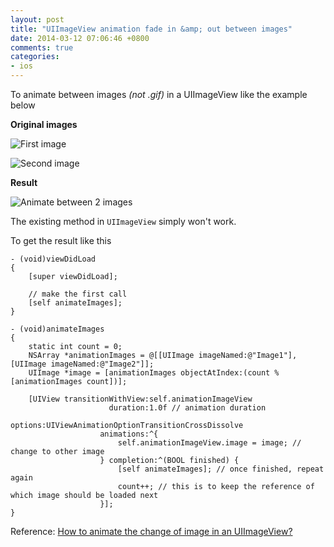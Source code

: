 ```yaml
---
layout: post
title: "UIImageView animation fade in &amp; out between images"
date: 2014-03-12 07:06:46 +0800
comments: true
categories: 
- ios
---
```


To animate between images _(not .gif)_ in a UIImageView like the example below

**Original images**

![First image](http://jslim89.github.com/images/posts/2014-03-12-uiimageview-animation-fade-in-and-out-between-images/Image1.png)

![Second image](http://jslim89.github.com/images/posts/2014-03-12-uiimageview-animation-fade-in-and-out-between-images/Image2.png)

**Result**

![Animate between 2 images](http://jslim89.github.com/images/posts/2014-03-12-uiimageview-animation-fade-in-and-out-between-images/animation.gif)

The existing method in `UIImageView` simply won't work.

To get the result like this

```obj-c MyViewController.m
- (void)viewDidLoad
{
    [super viewDidLoad];

    // make the first call
    [self animateImages];
}

- (void)animateImages
{
    static int count = 0;
    NSArray *animationImages = @[[UIImage imageNamed:@"Image1"], [UIImage imageNamed:@"Image2"]];
    UIImage *image = [animationImages objectAtIndex:(count % [animationImages count])];
    
    [UIView transitionWithView:self.animationImageView
                      duration:1.0f // animation duration
                       options:UIViewAnimationOptionTransitionCrossDissolve
                    animations:^{
                        self.animationImageView.image = image; // change to other image
                    } completion:^(BOOL finished) {
                        [self animateImages]; // once finished, repeat again
                        count++; // this is to keep the reference of which image should be loaded next
                    }];
}

```

Reference: [How to animate the change of image in an UIImageView?](http://stackoverflow.com/questions/2834573/how-to-animate-the-change-of-image-in-an-uiimageview/12778881#12778881)
